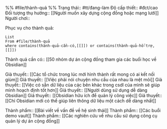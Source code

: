 %%
#file/thành-quả
%%
Trạng thái:: #tt/đang-làm
Độ cấp thiết:: #đct/cao
Đối tượng thụ hưởng:: [[Người muốn xây dựng cộng đồng hoặc mạng lưới]]
Người chơi:: 

Phục vụ cho thành quả:
```dataview
List 
From #file/thành-quả 
where contains(thành-quả-cần-có,[[]]) or contains(thành-quả-hỗ-trợ,[[]]) 
```
Thành quả cần có:: [[50 nhóm dự án cộng đồng tham gia các buổi học về Obsidian]]

Giả thuyết:: [[Các tổ chức trong lúc mới hình thành rất mong có ai kết nối giùm]]
Giả thuyết:: [[Việc phải nói chuyện nhu cầu của nhau là mệt mỏi]]
Giả thuyết:: [[Việc có sẵn dữ liệu của các bên khác trong csdl của mình sẽ giúp mình hoạch định tốt hơn]]
Giả thuyết:: [[Người dùng sử dụng dễ dàng Obsidian]]
Giả thuyết:: [[Obsidian hữu ích để quản lý công việc]]
Giả thuyết:: [[Chỉ Obsidian mới có thể giúp liên thông dữ liệu một cách dễ dàng nhất]]

Thành phẩm:: [[Bài viết về vấn đề về hệ sinh thái]]
Thành phẩm:: [[Các buổi demo vault]]
Thành phẩm:: [[Các nghiên cứu về nhu cầu sử dụng công cụ quản lý dự án cộng đồng]]